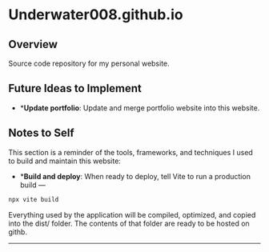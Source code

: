 # Underwater008.github.io

## Overview

Source code repository for my personal website.

## Future Ideas to Implement

- ***Update portfolio**: Update and merge portfolio website into this website.

## Notes to Self

This section is a reminder of the tools, frameworks, and techniques I used to build and maintain this website:

- ***Build and deploy**: 
When ready to deploy, tell Vite to run a production build —
```bash
npx vite build 
```
Everything used by the application will be compiled, optimized, and copied into the dist/ folder. The contents of that folder are ready to be hosted on githb.

---